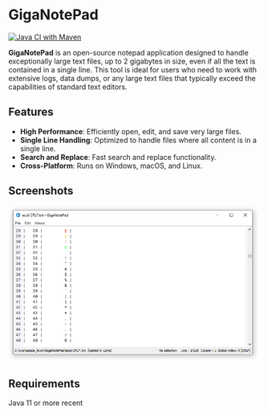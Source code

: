 # GigaNotePad
[![Java CI with Maven](https://github.com/openconcerto/GigaNotePad/actions/workflows/maven.yml/badge.svg)](https://github.com/openconcerto/GigaNotePad/actions/workflows/maven.yml)

**GigaNotePad** is an open-source notepad application designed to handle exceptionally large text files, up to 2 gigabytes in size, even if all the text is contained in a single line. 
This tool is ideal for users who need to work with extensive logs, data dumps, or any large text files that typically exceed the capabilities of standard text editors.

## Features

- **High Performance**: Efficiently open, edit, and save very large files.
- **Single Line Handling**: Optimized to handle files where all content is in a single line.
- **Search and Replace**: Fast search and replace functionality.
- **Cross-Platform**: Runs on Windows, macOS, and Linux.

## Screenshots
 
<p align="center"><img src="https://raw.githubusercontent.com/openconcerto/GigaNotePad/main/screenshot1.png" width="829"></p>
 

## Requirements

Java 11 or more recent

